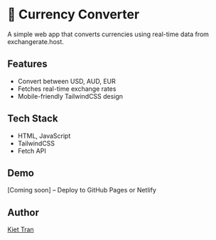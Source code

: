 # 💱 Currency Converter

A simple web app that converts currencies using real-time data from exchangerate.host.

## Features
- Convert between USD, AUD, EUR
- Fetches real-time exchange rates
- Mobile-friendly TailwindCSS design

## Tech Stack
- HTML, JavaScript
- TailwindCSS
- Fetch API

## Demo
[Coming soon] – Deploy to GitHub Pages or Netlify

## Author
[Kiet Tran](https://github.com/kzd00m)

